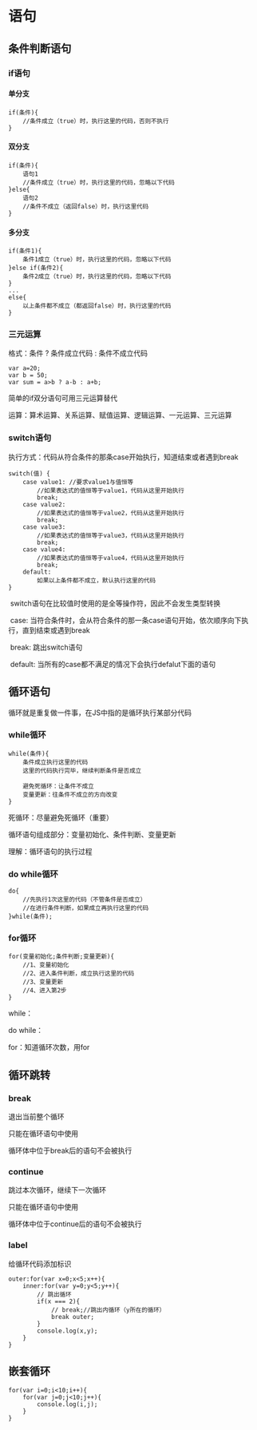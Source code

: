 # 语句

## 条件判断语句

### if语句

#### 单分支

```
if(条件){
	//条件成立（true）时，执行这里的代码，否则不执行
}
```

#### 双分支

```
if(条件){
	语句1
	//条件成立（true）时，执行这里的代码，忽略以下代码
}else{
    语句2
    //条件不成立（返回false）时，执行这里代码
}
```

#### 多分支

```
if(条件1){
    条件1成立（true）时，执行这里的代码，忽略以下代码
}else if(条件2){
	条件2成立（true）时，执行这里的代码，忽略以下代码
}
...
else{
    以上条件都不成立（都返回false）时，执行这里的代码
}
```

### 三元运算

格式：条件 ? 条件成立代码 : 条件不成立代码 

```
var a=20;
var b = 50;
var sum = a>b ? a-b : a+b;
```

简单的if双分语句可用三元运算替代

运算：算术运算、关系运算、赋值运算、逻辑运算、一元运算、三元运算

### switch语句

执行方式：代码从符合条件的那条case开始执行，知道结束或者遇到break

```
switch(值) {
    case value1: //要求value1与值恒等
        //如果表达式的值恒等于value1，代码从这里开始执行
        break;
    case value2:
        //如果表达式的值恒等于value2，代码从这里开始执行
        break;
    case value3: 
        //如果表达式的值恒等于value3，代码从这里开始执行
        break;
    case value4: 
        //如果表达式的值恒等于value4，代码从这里开始执行
        break;
    default: 
        如果以上条件都不成立，默认执行这里的代码
}
```

​	switch语句在比较值时使用的是全等操作符，因此不会发生类型转换

​	case: 当符合条件时，会从符合条件的那一条case语句开始，依次顺序向下执行，直到结束或遇到break

​	break: 跳出switch语句

​	default: 当所有的case都不满足的情况下会执行defalut下面的语句

## 循环语句

循环就是重复做一件事，在JS中指的是循环执行某部分代码

### while循环

```
while(条件){
	条件成立执行这里的代码
	这里的代码执行完毕，继续判断条件是否成立
	
	避免死循环：让条件不成立
	变量更新：往条件不成立的方向改变
}
```

死循环：尽量避免死循环（重要）

循环语句组成部分：变量初始化、条件判断、变量更新

理解：循环语句的执行过程

### do while循环

```
do{
	//先执行1次这里的代码（不管条件是否成立）
	//在进行条件判断，如果成立再执行这里的代码
}while(条件);
```

### for循环

```
for(变量初始化;条件判断;变量更新){
   	//1、变量初始化
   	//2、进入条件判断，成立执行这里的代码
   	//3、变量更新
   	//4、进入第2步
}
```

while：

do while：

for：知道循环次数，用for

## 循环跳转

### break

退出当前整个循环

只能在循环语句中使用

循环体中位于break后的语句不会被执行

### continue

跳过本次循环，继续下一次循环

只能在循环语句中使用

循环体中位于continue后的语句不会被执行

### label

给循环代码添加标识 

```
outer:for(var x=0;x<5;x++){
	inner:for(var y=0;y<5;y++){
		// 跳出循环
		if(x === 2){
			// break;//跳出内循环（y所在的循环）
			break outer;
		}
		console.log(x,y);
	}
}
```

## 嵌套循环

```
for(var i=0;i<10;i++){
	for(var j=0;j<10;j++){
		console.log(i,j);
    }
}
```





















































